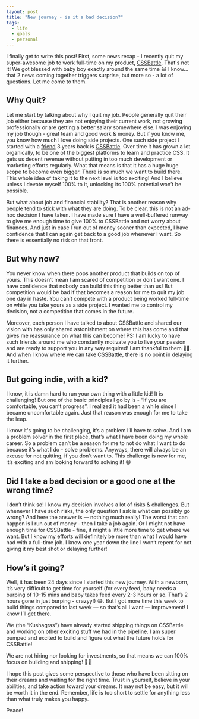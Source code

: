 ```yaml
---
layout: post
title: "New journey - is it a bad decision?"
tags:
  - life
  - goals
  - personal
---
```


I finally get to write this post! First, some news recap - I recently quit my super-awesome job to work full-time on my product, [CSSBattle](https://cssbattle.dev). That's not it! We got blessed with baby boy exactly around the same time 😃 I know… that 2 news coming together triggers surprise, but more so - a lot of questions. Let me come to them.

## Why Quit?

Let me start by talking about why I quit my job. People generally quit their job either because they are not enjoying their current work, not growing professionally or are getting a better salary somewhere else. I was enjoying my job though - great team and good work & money. But if you know me, you know how much I love doing side projects. One such side project I started with a [friend](https://twitter.com/kushsolitary) 3 years back is [CSSBattle](https://twitter.com/css_battle). Over time it has grown a lot organically, to be one of the biggest platforms to learn and practice CSS. It gets us decent revenue without putting in too much development or marketing efforts regularly. What that means is that it has a huge huge scope to become even bigger. There is so much we want to build there. This whole idea of taking it to the next level is too exciting! And I believe unless I devote myself 100% to it, unlocking its 100% potential won’t be possible.

But what about job and financial stability? That is another reason why people tend to stick with what they are doing. To be clear, this is not an ad-hoc decision I have taken. I have made sure I have a well-buffered runway to give me enough time to give 100% to CSSBattle and not worry about finances. And just in case I run out of money sooner than expected, I have confidence that I can again get back to a good job whenever I want. So there is essentially no risk on that front.

## But why now?

You never know when there pops another product that builds on top of yours. This doesn’t mean I am scared of competition or don’t want one. I have confidence that nobody can build this thing better than us! But competition would be bad if that becomes a reason for me to quit my job one day in haste. You can’t compete with a product being worked full-time on while you take yours as a side project. I wanted me to control my decision, not a competition that comes in the future.

Moreover, each person I have talked to about CSSBattle and shared our vision with has only shared astonishment on where this has come and that gives me reassurance on what this can become! PS: I am lucky to have such friends around me who constantly motivate you to live your passion and are ready to support you in any way required! I am thankful to them 🙏🏼. And when I know where we can take CSSBattle, there is no point in delaying it further.

## But going indie, with a kid?

I know, it is damn hard to run your own thing with a little kid! It is challenging! But one of the basic principles I go by is - “If you are comfortable, you can’t progress”. I realized it had been a while since I became uncomfortable again. Just that reason was enough for me to take the leap.

I know it's going to be challenging, it’s a problem I’ll have to solve. And I am a problem solver in the first place, that’s what I have been doing my whole career. So a problem can’t be a reason for me to not do what I want to do because it’s what I do - solve problems. Anyways, there will always be an excuse for not quitting, if you don't want to. This challenge is new for me, it’s exciting and am looking forward to solving it! 😄

## Did I take a bad decision or a good one at the wrong time?

I don’t think so! I know my decision involves a lot of risks & challenges. But whenever I have such risks, the only question I ask is what can possibly go wrong? And here the answer is — nothing much really! The worst that can happen is I run out of money - then I take a job again. Or I might not have enough time for CSSBattle - fine, it might a little more time to get where we want. But I know my efforts will definitely be more than what I would have had with a full-time job. I know one year down the line I won’t repent for not giving it my best shot or delaying further!

## How’s it going?

Well, it has been 24 days since I started this new journey. With a newborn, it’s very difficult to get time for yourself (for every feed, baby needs a burping of 10-15 mins and baby takes feed every 2-3 hours or so. That’s 2 hours gone in just burping - crazyy!) 😅. But I got more time this week to build things compared to last week — so that’s all I want — improvement! I know I’ll get there.

We (the “Kushagras”) have already started shipping things on CSSBattle and working on other exciting stuff we had in the pipeline. I am super pumped and excited to build and figure out what the future holds for CSSBattle!

We are not hiring nor looking for investments, so that means we can 100% focus on building and shipping! 🚀😄

I hope this post gives some perspective to those who have been sitting on their dreams and waiting for the right time. Trust in yourself, believe in your abilities, and take action toward your dreams. It may not be easy, but it will be worth it in the end. Remember, life is too short to settle for anything less than what truly makes you happy.

Peace!
